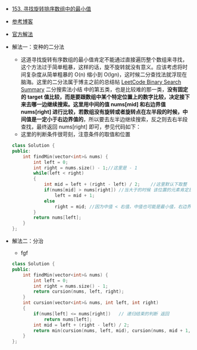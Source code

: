 - [153. 寻找旋转排序数组中的最小值](https://leetcode-cn.com/problems/find-minimum-in-rotated-sorted-array/)
- [参考博客](https://www.cnblogs.com/grandyang/p/4032934.html)
- [官方解法](https://leetcode-cn.com/problems/find-minimum-in-rotated-sorted-array/solution/er-fen-cha-zhao-wei-shi-yao-zuo-you-bu-dui-cheng-z/)
- 解法一：变种的二分法
    + 这道寻找旋转有序数组的最小值肯定不能通过直接遍历整个数组来寻找，这个方法过于简单粗暴，这样的话，旋不旋转就没有意义。应该考虑将时间复杂度从简单粗暴的 O(n) 缩小到 O(lgn)，这时候二分查找法就浮现在脑海。这里的二分法属于博主之前的总结帖 [LeetCode Binary Search Summary](https://www.cnblogs.com/grandyang/p/6854825.html) 二分搜索法小结 中的第五类，也是比较难的那一类，**没有固定的 target 值比较，而是要跟数组中某个特定位置上的数字比较，决定接下来去哪一边继续搜索。**这里用中间的值 nums[mid] 和右边界值 nums[right] 进行比较，若**数组没有旋转或者旋转点在左半段的时候，中间值是一定小于右边界值的**，所以要去左半边继续搜索，反之则去右半段查找，最终返回 nums[right] 即可，参见代码如下：
    + 这里的判断条件很苛刻，注意条件的取值和位置
    ```C++
    class Solution {
    public:
        int findMin(vector<int>& nums) {
            int left = 0;
            int right = nums.size() - 1;//这里是 - 1 
            while(left < right)
            {
                int mid = left + (right - left) / 2;    //这里默认下取整
                if(nums[mid] > nums[right]) //当大于的时候 该位置的元素肯定是不对的 所以索引加1
                    left = mid + 1;
                else
                    right = mid; //因为中值 < 右值，中值也可能是最小值，右边界只能取到mid处
            }
            return nums[left];
        }
    };
    ```

- 解法二：分治
    + fgf
    ```C++
    class Solution {
    public:
        int findMin(vector<int>& nums) {
            int left = 0;
            int right = nums.size() - 1;
            return cursion(nums, left, right);
        }
        int cursion(vector<int>& nums, int left, int right)
        {
            if(nums[left] <= nums[right])   // 递归结束的判断 返回
                return nums[left];
            int mid = left + (right - left) / 2;
            return min(cursion(nums, left, mid), cursion(nums, mid + 1, right));    //二叉树回溯 返回二个子节点的最小的值
        }
    };
    ```